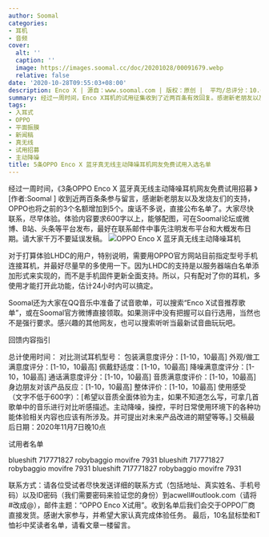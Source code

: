 ```yaml
---
author: Soomal
categories:
- 耳机
- 音频
cover:
  alt: ''
  caption: ''
  image: https://images.soomal.cc/doc/20201028/00091679.webp
  relative: false
date: '2020-10-28T09:55:03+08:00'
description: Enco X | 源自：www.soomal.com | 版权：原创 |  平均/总评分：10.00/10
summary: 经过一周时间，Enco X耳机的试用征集收到了近两百条有效回复。感谢新老朋友以及发烧友们的支持，OPPO也将之前的3个名额增加到5个。废话不多说，直接公布名单了。大家尽快联系，尽早体验……
tags:
- 入耳式
- OPPO
- 平面振膜
- 新闻稿
- 真无线
- 试用招募
- 主动降噪
title: 5条OPPO Enco X 蓝牙真无线主动降噪耳机网友免费试用入选名单
---
```


经过一周时间，《3条OPPO Enco X 蓝牙真无线主动降噪耳机网友免费试用招募 》[作者:Soomal ]
收到近两百条条参与留言，感谢新老朋友以及发烧友们的支持，OPPO也将之前的3个名额增加到5个。废话不多说，直接公布名单了。大家尽快联系，尽早体验。体验内容要求600字以上，能够配图，可在Soomal论坛或微博、B站、头条等平台发布，最好在联系邮件中事先注明发布平台和大概发布日期。请大家千万不要延误发稿。
![OPPO Enco X 蓝牙真无线主动降噪耳机](https://images.soomal.cc/doc/20201019/00091568.webp)




对于打算体验LHDC的用户，特别说明，需要用OPPO官方网站目前指定型号手机连接耳机，并最好尽量早的多使用一下。因为LHDC的支持是以服务器端白名单添加形式来实现的，而不是手机固件更新全面支持。所以，只有配对了你的耳机，多使用才能打开此功能，估计24小时内可以搞定。

Soomal还为大家在QQ音乐中准备了试音歌单，可以搜索“Enco X试音推荐歌单”，或在Soomal官方微博直接领取。如果测评中没有把握可以自行选用，当然也不是强行要求。感兴趣的其他网友，也可以搜索听听当最新试音曲玩玩吧。

回馈内容指引


总计使用时间：
对比测试耳机型号：
包装满意度评分：[1-10，10最高]
外观/做工满意度评分：[1-10，10最高]
佩戴舒适度：[1-10，10最高]
降噪满意度评分：[1-10，10最高]
通话满意度评分：[1-10，10最高]
音质满意度评价：[1-10，10最高]
身边朋友对该产品反应：[1-10，10最高]
整体评价：[1-10，10最高]
使用感受 （文字不低于600字）：[希望以音质全面体验为主，如果不知道怎么写，可拿几首歌单中的音乐进行对比听感描述。主动降噪，操控，平时日常使用环境下的各种功能体验相关内容也应该有所涉及。并可提出对未来产品改进的期望等等。] 
交稿最后日期：2020年11月7日晚10点

试用者名单

blueshift 717771827 robybaggio movifre 7931
blueshift 717771827 robybaggio movifre 7931
blueshift 717771827 robybaggio movifre 7931

联系方式：请各位受试者尽快发送详细的联系方式（包括地址、真实姓名、手机号码）以及ID密码（我们需要密码来验证您的身份）到acwell#outlook.com（请将#改成@），邮件主题：“OPPO Enco X试用”。收到名单后我们会交于OPPO厂商直接发货。感谢大家参与，并希望大家认真完成体验任务。
最后，10名鼠标垫和T恤衫中奖读者名单，请看文章一楼留言。